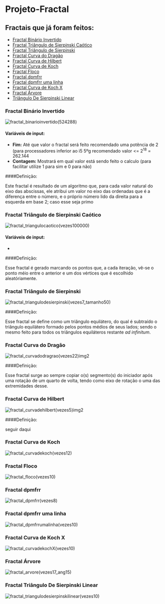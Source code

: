 # Projeto-Fractal

## Fractais que já foram feitos:

<ul>
  <li><a href="#binario">Fractal Binário Invertido</a></li>
  <li><a href="#caotico">Fractal Triângulo de Sierpinski Caótico</a></li>
  <li><a href="#sierpinski">Fractal Triângulo de Sierpinski</a></li>
  <li><a href="#dragao">Fractal Curva do Dragão</a></li>
  <li><a href="#hilbert">Fractal Curva de Hilbert</a></li>
  <li><a href="#koch">Fractal Curva de Koch</a></li>
  <li><a href="#floco">Fractal Floco</a></li>
  <li><a href="#dpmfrr">Fractal dpmfrr</a></li>
  <li><a href="#dpmfrrumalinha">Fractal dpmfrr uma linha</a></li>
  <li><a href="#kochx">Fractal Curva de Koch X</a></li>
  <li><a href="#arvore">Fractal Árvore</a></li>
  <li><a href="#sierpinskilinear">Triângulo De Sierpinski Linear</a></li>
</ul>

### Fractal Binário Invertido <a name="binario"></a>

![fractal_binarioinvertido(524288)](https://user-images.githubusercontent.com/49809730/78200187-3bf9ce00-7464-11ea-8946-0e8f2affc6a5.png)

#### Variáveis de input:

<ul>
  <li><b>Fim:</b> Até que valor o fractal será feito recomendado uma potência de 2 (para processadores inferior ao i5 5ºg recomendado valor <= 2<sup>18</sup> = 262.144</li>
  <li><b>Contagem:</b> Mostrará em qual valor está sendo feito o calculo (para facilitar utilize 1 para sim e 0 para não)</li>
</ul>

####Definição:

Este fractal é resultado de um algoritmo que, para cada valor natural do eixo das abscissas, ele atribui um valor no eixo das ordenadas que é a diferença entre o número, e o próprio número lido da direita para a esquerda em base 2; caso esse seja primo

### Fractal Triângulo de Sierpinski Caótico <a name="caotico"></a>

![fractal_triangulocaotico(vezes100000)](https://user-images.githubusercontent.com/49809730/78200212-4e740780-7464-11ea-96f0-650bd785fb83.png)

#### Variáveis de input:

<ul>
  <li></li>
</ul>

####Definição:

Esse fractal é gerado marcando os pontos que, a cada iteração, vê-se o ponto méio entre o anterior e um dos vértices que é escolhido aleatóriamente.

### Fractal Triângulo de Sierpinski <a name="sierpinski"></a>

![fractal_triangulodesierpinski(vezes7_tamanho50)](https://user-images.githubusercontent.com/49809730/78200487-32249a80-7465-11ea-80c9-76cc8b38697b.png)

####Definição:

Esse fractal se define como um triângulo equilátero, do qual é subtraído o triãngulo equilátero formado pelos pontos médios de seus lados; sendo o mesmo feito para todos os triângulos equiláteros restante *ad infinitum*.

### Fractal Curva do Dragão <a name="dragao"></a>

![fractal_curvadodragrao(vezes22)img2](https://user-images.githubusercontent.com/49809730/78201211-6b5e0a00-7467-11ea-9eca-1503248ee06c.png)

####Definição:

Esse fractal surge ao sempre copiar o(s) segmento(s) do iniciador após uma rotação de um quarto de volta, tendo como eixo de rotação o uma das extremidades desse.

### Fractal Curva de Hilbert <a name="hilbert"></a>

![fractal_curvadehilbert(vezes5)img2](https://user-images.githubusercontent.com/49809730/78201280-9e080280-7467-11ea-96b2-02cf0ee30c23.png)

####Definição:

seguir daqui

### Fractal Curva de Koch <a name="koch"></a>

![fractal_curvadekoch(vezes12)](https://user-images.githubusercontent.com/49809730/78201478-0ce55b80-7468-11ea-97e0-346aadb54cd8.png)

### Fractal Floco <a name="floco"></a>

![fractal_floco(vezes10)](https://user-images.githubusercontent.com/49809730/78201597-5cc42280-7468-11ea-9a22-0e9cc0c097b2.png)

### Fractal dpmfrr <a name="dpmfrr"></a>

![fractal_dpmfrr(vezes8)](https://user-images.githubusercontent.com/49809730/78200561-757f0900-7465-11ea-9e4c-e91942250bcf.png)

### Fractal dpmfrr uma linha <a name="dpmfrrumalinha"></a>

![fractal_dpmfrrumalinha(vezes10)](https://user-images.githubusercontent.com/49809730/78200579-7f087100-7465-11ea-82d1-81c0467c9e6d.png)

### Fractal Curva de Koch X <a name="kochx"></a>

![fractal_curvadekochX(vezes10)](https://user-images.githubusercontent.com/49809730/78200601-8c256000-7465-11ea-9e1e-9946bdc33421.png)

### Fractal Árvore <a name="arvore"></a>

![fractal_arvore(vezes17_ang15)](https://user-images.githubusercontent.com/49809730/78199712-db1dc600-7462-11ea-9251-1fab9133d297.png)

### Fractal Triângulo De Sierpinski Linear <a name="sierpinskilinear"></a>

![fractal_triangulodesierpinskilinear(vezes10)](https://user-images.githubusercontent.com/49809730/78200625-a52e1100-7465-11ea-99f9-b0780185791f.png)
